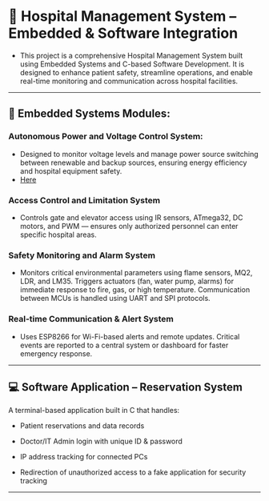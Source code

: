 
# 🏥 Hospital Management System – Embedded & Software Integration
- This project is a comprehensive Hospital Management System built using Embedded Systems and C-based Software Development. It is designed to enhance patient safety, streamline operations, and enable real-time monitoring and communication across hospital facilities.
---
## 🔧 Embedded Systems Modules:
### Autonomous Power and Voltage Control System:
- Designed to monitor voltage levels and manage power source switching between renewable and backup sources, ensuring energy efficiency and hospital equipment safety.
- [Here](https://github.com/OmarKhaled-00/Hospital-System/blob/b0b86dc8f279b3a7eb478d4f2813caad9d9357a1/POWER_SUPPLY-ezgif.com-video-to-gif-converter.gif)
  
### Access Control and Limitation System
- Controls gate and elevator access using IR sensors, ATmega32, DC motors, and PWM — ensures only authorized personnel can enter specific hospital areas.

### Safety Monitoring and Alarm System
- Monitors critical environmental parameters using flame sensors, MQ2, LDR, and LM35. Triggers actuators (fan, water pump, alarms) for immediate response to fire, gas, or high temperature. Communication between MCUs is handled using UART and SPI protocols.

### Real-time Communication & Alert System
- Uses ESP8266 for Wi-Fi-based alerts and remote updates. Critical events are reported to a central system or dashboard for faster emergency response.
---
## 💻 Software Application – Reservation System
A terminal-based application built in C that handles:

- Patient reservations and data records

- Doctor/IT Admin login with unique ID & password

- IP address tracking for connected PCs

- Redirection of unauthorized access to a fake application for security tracking
---
